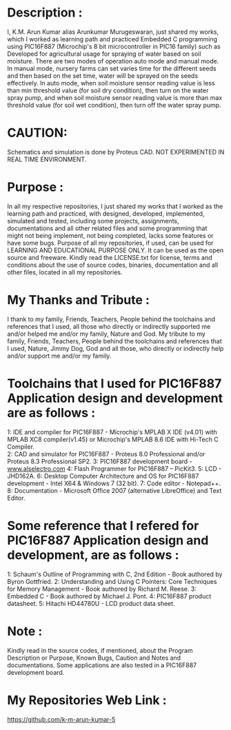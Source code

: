 ﻿Description :
=============
I,  K.M. Arun Kumar alias Arunkumar Murugeswaran, just shared my works, which I worked as learning path and practiced Embedded C programming using PIC16F887 (Microchip's 8 bit microcontroller in PIC16 family) such as Developed for agricultural usage for spraying of water based on soil moisture. There are two modes
of operation auto mode and manual mode. In manual mode, nursery farms can set varies time for the different seeds and then based on the set time, water will be sprayed on the seeds effectively. In auto mode, when soil moisture sensor reading value is less than min threshold value (for soil dry condition), then turn on the water spray pump, and when soil moisture sensor reading value is more than max threshold value (for soil wet condition), then turn off the water spray pump.

CAUTION:
========
Schematics and simulation is done by Proteus CAD. NOT EXPERIMENTED IN REAL TIME ENVIRONMENT.

Purpose :
=========
In all my respective repositories, I just shared my works that I worked as the learning path and practiced, with designed, developed, implemented, simulated and tested, including some projects, assignments, documentations and all other related files and some programming that might not being implement, not being completed, lacks some features or have some bugs. Purpose of all my repositories, if used, can be used for LEARNING AND EDUCATIONAL PURPOSE ONLY. It can be used as the open source and freeware. Kindly read the LICENSE.txt for license, terms and conditions about the use of source codes, binaries, documentation and all other files, located in all my repositories. 

My Thanks and Tribute :
========================
I thank to my family, Friends, Teachers, People behind the toolchains and references that I used, all those who directly or indirectly supported me and/or helped me and/or my family, Nature and God. My tribute to my family, Friends, Teachers, People behind the toolchains and references that I used, Nature, Jimmy Dog, God and all those, who directly or indirectly help and/or support me and/or my family.

Toolchains that I used for PIC16F887 Application design and development are as follows :
=========================================================================================
1: IDE and compiler for PIC16F887                                           - Microchip's MPLAB X IDE (v4.01) with MPLAB XC8 compiler(v1.45) or
                                                                              Microchip's MPLAB 8.6 IDE with Hi-Tech C Compiler.  
2: CAD and simulator for PIC16F887                                          - Proteus 8.0 Professional and/or Proteus 8.3 Professional SP2.
3: PIC16F887 development board                                              - www.alselectro.com 
4: Flash Programmer for PIC16F887                                           – PicKit3.
5: LCD                                                                      - JHD162A.
6: Desktop Computer Architecture and OS for PIC16F887 development           - Intel X64 & Windows 7 (32 bit).
7: Code editor                                                              - Notepad++.
8: Documentation                                                            - Microsoft Office 2007 (alternative LibreOffice) and Text Editor.

Some reference that I refered for PIC16F887  Application design and development, are as follows :
==================================================================================================
1: Schaum's Outline of Programming with C, 2nd Edition - Book authored by Byron Gottfried.
2: Understanding and Using C Pointers: Core Techniques for Memory Management - Book authored by Richard M. Reese. 
3: Embedded C - Book authored by Michael J. Pont.
4: PIC16F887 product datasheet.
5: Hitachi HD44780U - LCD product data sheet.

Note :
======
Kindly read in the source codes, if mentioned, about the Program Description or Purpose, Known Bugs, Caution and Notes and documentations. Some applications are also tested in a PIC16F887 development board.

My Repositories Web Link :
==========================
https://github.com/k-m-arun-kumar-5

